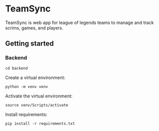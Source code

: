 # TeamSync
TeamSync is web app for league of legends teams to manage and track scrims, games, and players.

## Getting started

### Backend
```
cd backend
```

Create a virtual environment:

```
python -m venv venv
```

Activate the virtual environment:

```
source venv/Scripts/activate 
```

Install requirements:

```
pip install -r requirements.txt
```

